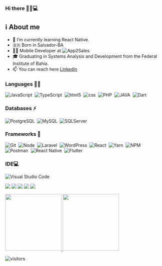 ### Hi there 👋:raising_hand:💻

## :information_source: About me

- 🌱 I’m currently learning React Native.
- 🇧🇷 Born in Salvador-BA
- :man_technologist: Mobile Developer at ![App2Sales](https://github.com/App2Sales/)
- :mortar_board: Graduating in Systems Analysis and Development from the Federal Institute of Bahia.
- 📫 You can reach here [Linkedin](https://www.linkedin.com/in/jonatas-s-santos/)

### Languages 👩‍💻
![JavaScript](https://img.shields.io/badge/JavaScript-323330?style=for-the-badge&logo=javascript&logoColor=F7DF1E)&nbsp;
![TypeScript](https://img.shields.io/badge/TypeScript-007ACC?style=for-the-badge&logo=typescript&logoColor=white)&nbsp;
![html5](https://img.shields.io/badge/HTML5-E34F26?style=for-the-badge&logo=html5&logoColor=white)&nbsp;
![css](https://img.shields.io/badge/CSS-239120?&style=for-the-badge&logo=css3&logoColor=white)&nbsp;
![PHP](https://img.shields.io/badge/PHP-8892BE?style=for-the-badge&logo=php&logoColor=white)&nbsp;
![JAVA](https://img.shields.io/badge/Java-ED8B00?style=for-the-badge&logo=java&logoColor=white)&nbsp;
![Dart](https://img.shields.io/badge/Dart-0175C2?style=for-the-badge&logo=dart&logoColor=white)&nbsp;

### Databases ⚡
![PostgreSQL](https://img.shields.io/badge/PostgreSQL-316192?style=for-the-badge&logo=postgresql&logoColor=white)&nbsp;
![MySQL](https://img.shields.io/badge/MySQL-00000F?style=for-the-badge&logo=mysql&logoColor=white)&nbsp;
![SQLServer](https://img.shields.io/badge/Microsoft%20SQL%20Sever-CC2927?style=for-the-badge&logo=microsoft%20sql%20server&logoColor=white)&nbsp;


### Frameworks 🚀
![Git](https://img.shields.io/badge/Git-F05032?style=for-the-badge&logo=git&logoColor=white)&nbsp;
![Node](https://img.shields.io/badge/node.js-%2343853D.svg?style=for-the-badge&logo=node-dot-js&logoColor=white)&nbsp;
![Laravel](https://img.shields.io/badge/Laravel-FF2C1F?style=for-the-badge&logo=laravel&logoColor=61DAFB)&nbsp;
![WordPress](https://img.shields.io/badge/Wordpress-418FD1?style=for-the-badge&logo=wordpress&logoColor=61DAFB)&nbsp;
![React](https://img.shields.io/badge/React-20232A?style=for-the-badge&logo=react&logoColor=61DAFB)&nbsp;
![Yarn](https://img.shields.io/badge/Yarn-2C8EBB?style=for-the-badge&logo=yarn&logoColor=white)&nbsp;
![NPM](https://img.shields.io/badge/npm-CB3837?style=for-the-badge&logo=npm&logoColor=white)&nbsp;
![Postman](https://img.shields.io/badge/Postman-FF6C37?style=for-the-badge&logo=Postman&logoColor=white)&nbsp;
![React Native](https://img.shields.io/badge/React_Native-20232A?style=for-the-badge&logo=react&logoColor=61DAFB)&nbsp;
![Flutter](https://img.shields.io/badge/Flutter-02569B?style=for-the-badge&logo=flutter&logoColor=white)&nbsp;

### IDE💻
![Visual Studio Code](https://img.shields.io/badge/Visual_Studio_Code-0078D4?style=for-the-badge&logo=visual%20studio%20code&logoColor=white)&nbsp;

![](https://github-profile-summary-cards.vercel.app/api/cards/profile-details?username=jonatasts&theme=dracula)
![](https://github-profile-summary-cards.vercel.app/api/cards/repos-per-language?username=jonatasts&theme=dracula)
![](https://github-profile-summary-cards.vercel.app/api/cards/most-commit-language?username=jonatasts&theme=dracula)
![](https://github-profile-summary-cards.vercel.app/api/cards/stats?username=jonatasts&theme=dracula)
![](https://github-profile-summary-cards.vercel.app/api/cards/productive-time?username=jonatasts&theme=dracula)

<p align="left">
<a href="https://github.com/jonatasts">
  <img height="180em" src="https://github-readme-stats.vercel.app/api?username=jonatasts&show_icons=true&theme=dracula"/>
  <img height="180em" src="https://github-readme-stats.vercel.app/api/top-langs/?username=jonatasts&layout=compact&theme=dracula"/>
</a>
</p>

<img src="https://visitor-badge.glitch.me/badge?page_id=jonatasts" alt="visitors"/>
